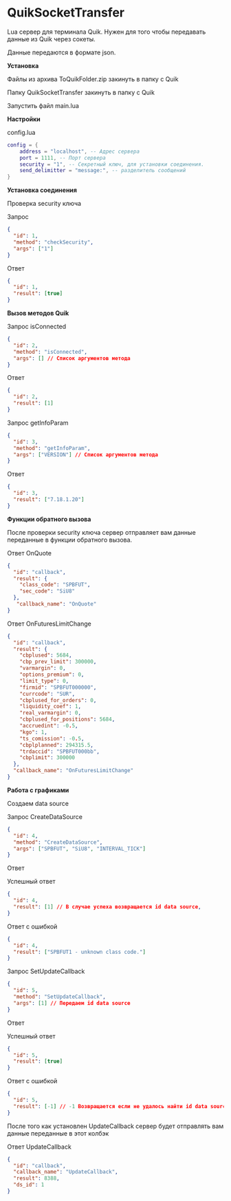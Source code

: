 # QuikSocketTransfer
Lua сервер для терминала Quik. Нужен для того чтобы передавать данные из Quik через сокеты.

Данные передаются в формате json.

**Установка**

Файлы из архива ToQuikFolder.zip закинуть в папку с Quik

Папку QuikSocketTransfer закинуть в папку с Quik

Запустить файл main.lua

**Настройки**

config.lua

```lua
config = {
    address = "localhost", -- Адрес сервера
    port = 1111, -- Порт сервера
    security = "1", -- Секретный ключ, для установки соединения.
    send_delimitter = "message:", -- разделитель сообщений
}
```

**Установка соединения**

Проверка security ключа

Запрос

```json
{
  "id": 1,
  "method": "checkSecurity",
  "args": ["1"]
}
```

Ответ

```json
{
  "id": 1,
  "result": [true]
}
```

**Вызов методов Quik**

Запрос isConnected

```json
{
  "id": 2,
  "method": "isConnected",
  "args": [] // Список аргументов метода
}
```

Ответ

```json
{
  "id": 2,
  "result": [1]
}
```

Запрос getInfoParam

```json
{
  "id": 3,
  "method": "getInfoParam",
  "args": ["VERSION"] // Список аргументов метода
}
```

Ответ

```json
{
  "id": 3,
  "result": ["7.18.1.20"]
}
```

**Функции обратного вызова**

После проверки security ключа сервер отправляет вам данные переданные в функции обратного вызова.

Ответ OnQuote

```json
{
  "id": "callback",
  "result": {
    "class_code": "SPBFUT",
    "sec_code": "SiU8"
  },
   "callback_name": "OnQuote"
}
```

Ответ OnFuturesLimitChange

```json
{
  "id": "callback", 
  "result": {
    "cbplused": 5684, 
    "cbp_prev_limit": 300000, 
    "varmargin": 0, 
    "options_premium": 0, 
    "limit_type": 0, 
    "firmid": "SPBFUT000000", 
    "currcode": "SUR", 
    "cbplused_for_orders": 0, 
    "liquidity_coef": 1, 
    "real_varmargin": 0, 
    "cbplused_for_positions": 5684, 
    "accruedint": -0.5, 
    "kgo": 1, 
    "ts_comission": -0.5, 
    "cbplplanned": 294315.5, 
    "trdaccid": "SPBFUT000bb", 
    "cbplimit": 300000
  },
  "callback_name": "OnFuturesLimitChange"
}
```

**Работа с графиками**

Создаем data source

Запрос CreateDataSource

```json
{
  "id": 4,
  "method": "CreateDataSource",
  "args": ["SPBFUT", "SiU8", "INTERVAL_TICK"]
}
```

Ответ

Успешный ответ

```json
{
  "id": 4,
  "result": [1] // В случае успеха возвращается id data source, 
}
```

Ответ с ошибкой

```json
{
  "id": 4,
  "result": ["SPBFUT1 - unknown class code."]
}
```

Запрос SetUpdateCallback

```json
{
  "id": 5,
  "method": "SetUpdateCallback",
  "args": [1] // Передаем id data source
}
```

Ответ

Успешный ответ

```json
{
  "id": 5,
  "result": [true]
}
```

Ответ с ошибкой

```json
{
  "id": 5,
  "result": [-1] // -1 Возвращается если не удалось найти id data source
}
```

После того как установлен UpdateCallback сервер будет отправлять вам данные переданные в этот колбэк

Ответ UpdateCallback

```json
{
  "id": "callback",
  "callback_name": "UpdateCallback",
  "result": 8388,
  "ds_id": 1
}
```